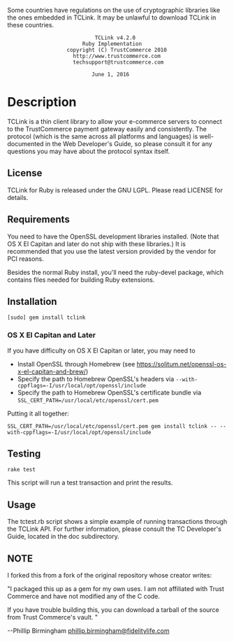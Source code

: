 Some countries have regulations on the use of cryptographic libraries
like the ones embedded in TCLink. It may be unlawful to download TCLink
in these countries.


                                TCLink v4.2.0
                            Ruby Implementation
                       copyright (C) TrustCommerce 2010
                         http://www.trustcommerce.com
                         techsupport@trustcommerce.com

                               June 1, 2016

# Description

  TCLink is a thin client library to allow your e-commerce servers to
connect to the TrustCommerce payment gateway easily and consistently.
The protocol (which is the same across all platforms and languages) is
well-documented in the Web Developer's Guide, so please consult it for
any questions you may have about the protocol syntax itself.


## License

  TCLink for Ruby is released under the GNU LGPL.  Please read LICENSE
for details.


## Requirements

  You need to have the OpenSSL development libraries installed. (Note that OS X El Capitan and later do not ship with these libraries.) It
is recommended that you use the latest version provided by the vendor
for PCI reasons.

  Besides the normal Ruby install, you'll need the ruby-devel package,
which contains files needed for building Ruby extensions.

## Installation

  ```[sudo] gem install tclink```

### OS X El Capitan and Later

  If you have difficulty on OS X El Capitan or later, you may need to
  - Install OpenSSL through Homebrew (see https://solitum.net/openssl-os-x-el-capitan-and-brew/)
  - Specify the path to Homebrew OpenSSL's headers via `--with-cppflags=-I/usr/local/opt/openssl/include`
  - Specify the path to Homebrew OpenSSL's certificate bundle via `SSL_CERT_PATH=/usr/local/etc/openssl/cert.pem` 

Putting it all together:

    SSL_CERT_PATH=/usr/local/etc/openssl/cert.pem gem install tclink -- --with-cppflags=-I/usr/local/opt/openssl/include


## Testing

```rake test```

  This script will run a test transaction and print the results.

## Usage

  The tctest.rb script shows a simple example of running transactions
through the TCLink API.  For further information, please consult the TC
Developer's Guide, located in the doc subdirectory.

## NOTE

I forked this from a fork of the original repository whose creator writes:

"I packaged this up as a gem for my own uses. I am not affiliated with
Trust Commerce and have not modified any of the C code.

If you have trouble building this, you can download a tarball of the source
from Trust Commerce's vault.
"

--Phillip Birmingham
phillip.birmingham@fidelitylife.com
